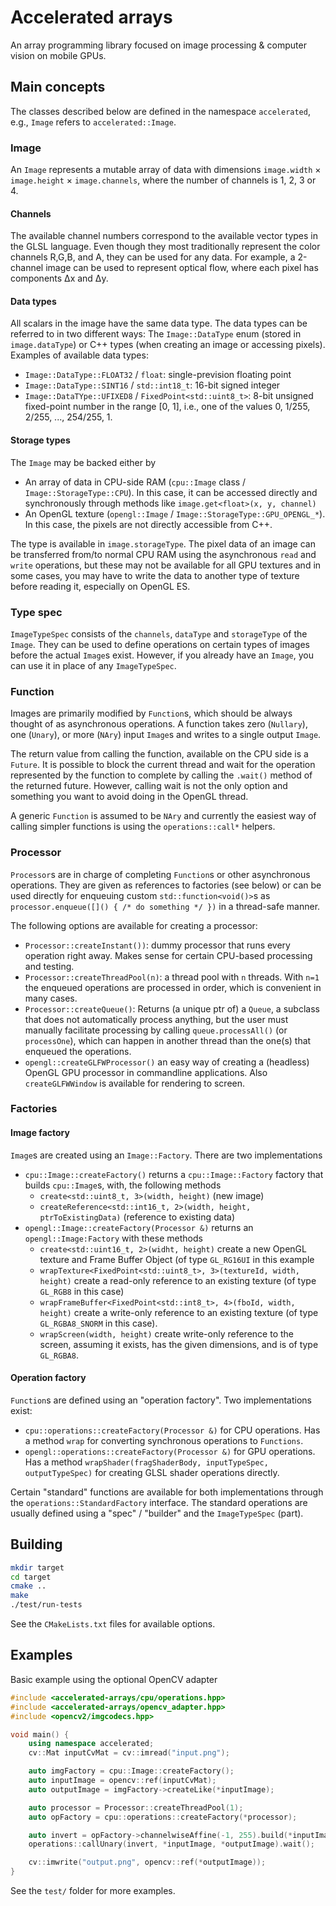 # Accelerated arrays

An array programming library focused on image processing & computer vision on mobile GPUs.

## Main concepts

The classes described below are defined in the namespace `accelerated`,
e.g., `Image` refers to `accelerated::Image`.

### Image

An `Image` represents a mutable array of data with dimensions `image.width` × `image.height` × `image.channels`, where the number of channels is 1, 2, 3 or 4.

#### Channels

The available channel numbers correspond to the available vector types in the GLSL language.
Even though they most traditionally represent the color channels R,G,B, and A, they can be used for any data. For example, a 2-channel image can be used to represent optical flow, where each pixel has components Δx and Δy.

#### Data types

All scalars in the image have the same data type. The data types can be referred to in two different ways: The `Image::DataType` enum (stored in `image.dataType`) or C++ types (when creating an image or accessing pixels). Examples of available data types:

 * `Image::DataType::FLOAT32` / `float`: single-prevision floating point
 * `Image::DataType::SINT16` / `std::int18_t`: 16-bit signed integer
 * `Image::DataTYpe::UFIXED8` / `FixedPoint<std::uint8_t>`: 8-bit unsigned fixed-point number in the range [0, 1], i.e., one of the values 0, 1/255, 2/255, ..., 254/255, 1.

#### Storage types

The `Image` may be backed either by
 * An array of data in CPU-side RAM (`cpu::Image` class / `Image::StorageType::CPU`). In this case, it can be
   accessed directly and synchronously through methods like `image.get<float>(x, y, channel)`
 * An OpenGL texture (`opengl::Image` / `Image::StorageType::GPU_OPENGL_*`). In this case, the pixels are not directly accessible from C++.

The type is available in `image.storageType`.
The pixel data of an image can be transferred from/to normal CPU RAM using the asynchronous `read` and `write` operations, but these may not
be available for all GPU textures and in some cases, you may have to write the data to another type of texture before reading it, especially on OpenGL ES.

### Type spec

`ImageTypeSpec` consists of the `channels`, `dataType` and `storageType` of the `Image`. They can be used to define operations on certain types of images before the actual `Image`s exist. However, if you already have an `Image`, you can use it in place of any `ImageTypeSpec`.

### Function

Images are primarily modified by `Function`s, which should be always thought of as asynchronous operations. A function takes zero (`Nullary`), one (`Unary`), or more (`NAry`) input `Image`s and writes to a single output `Image`.

The return value from calling the function, available on the CPU side is a `Future`. It is possible to block the current thread and wait for the operation represented by the function to complete by calling the `.wait()` method of the returned future. However, calling wait is not the only option and something you want to avoid doing in the OpenGL thread.

A generic `Function` is assumed to be `NAry` and currently the easiest way of calling simpler functions is using the `operations::call*` helpers.

### Processor

`Processor`s are in charge of completing `Function`s or other asynchronous operations. They are given as references to factories (see below) or can be used directly for enqueuing custom `std::function<void()>`s as `processor.enqueue([]() { /* do something */ })` in a thread-safe manner.

The following options are available for creating a processor:

 * `Processor::createInstant())`: dummy processor that runs every operation right away. Makes sense for certain CPU-based processing and testing.
 * `Processor::createThreadPool(n)`: a thread pool with `n` threads. With `n=1` the enqueued operations are processed in order, which is convenient in many cases.
 * `Processor::createQueue()`: Returns (a unique ptr of) a `Queue`, a subclass that does not automatically process anything, but the user must manually facilitate processing by calling `queue.processAll()` (or `processOne`), which can happen in another thread than the one(s) that enqueued the operations.
 * `opengl::createGLFWProcessor()` an easy way of creating a (headless) OpenGL GPU processor in commandline applications. Also `createGLFWWindow` is available for rendering to screen.

### Factories

#### Image factory

`Image`s are created using an `Image::Factory`. There are two implementations

 * `cpu::Image::createFactory()` returns a `cpu::Image::Factory` factory that builds `cpu::Image`s, with, the following methods
    - `create<std::uint8_t, 3>(width, height)` (new image)
    - `createReference<std::int16_t, 2>(width, height, ptrToExistingData)` (reference to existing data)
 * `opengl::Image::createFactory(Processor &)` returns an `opengl::Image:Factory` with these methods
    - `create<std::uint16_t, 2>(widht, height)` create a new OpenGL texture and Frame Buffer Object (of type `GL_RG16UI` in this example
    - `wrapTexture<FixedPoint<std::uint8_t>, 3>(textureId, width, height)` create a read-only reference to an existing texture (of type `GL_RGB8` in this case)
    - `wrapFrameBuffer<FixedPoint<std::int8_t>, 4>(fboId, width, height)` create a write-only reference to an existing texture (of type `GL_RGBA8_SNORM` in this case).
    - `wrapScreen(width, height)` create write-only reference to the screen, assuming it exists, has the given dimensions, and is of type `GL_RGBA8`.

#### Operation factory

`Function`s are defined using an "operation factory". Two implementations exist:

 * `cpu::operations::createFactory(Processor &)` for CPU operations. Has a method `wrap` for converting synchronous operations to `Functions`.
 * `opengl::operations::createFactory(Processor &)` for GPU operations. Has a method `wrapShader(fragShaderBody, inputTypeSpec, outputTypeSpec)` for creating GLSL shader operations directly.

Certain "standard" functions are available for both implementations through the `operations::StandardFactory` interface. The standard operations are usually defined using a "spec" / "builder" and the `ImageTypeSpec` (part).

## Building

```bash
mkdir target
cd target
cmake ..
make
./test/run-tests
```

See the `CMakeLists.txt` files for available options.

## Examples

Basic example using the optional OpenCV adapter
```c++
#include <accelerated-arrays/cpu/operations.hpp>
#include <accelerated-arrays/opencv_adapter.hpp>
#include <opencv2/imgcodecs.hpp>

void main() {
    using namespace accelerated;
    cv::Mat inputCvMat = cv::imread("input.png");

    auto imgFactory = cpu::Image::createFactory();
    auto inputImage = opencv::ref(inputCvMat);
    auto outputImage = imgFactory->createLike(*inputImage);

    auto processor = Processor::createThreadPool(1);
    auto opFactory = cpu::operations::createFactory(*processor);

    auto invert = opFactory->channelwiseAffine(-1, 255).build(*inputImage, *outputImage);
    operations::callUnary(invert, *inputImage, *outputImage).wait();

    cv::imwrite("output.png", opencv::ref(*outputImage));
}
```
See the `test/` folder for more examples.
